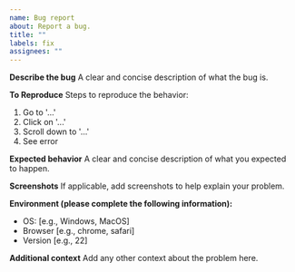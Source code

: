 ```yaml
---
name: Bug report
about: Report a bug.
title: ""
labels: fix
assignees: ""
---
```


**Describe the bug**
A clear and concise description of what the bug is.

**To Reproduce**
Steps to reproduce the behavior:

1. Go to '...'
2. Click on '...'
3. Scroll down to '...'
4. See error

**Expected behavior**
A clear and concise description of what you expected to happen.

**Screenshots**
If applicable, add screenshots to help explain your problem.

**Environment (please complete the following information):**

- OS: [e.g., Windows, MacOS]
- Browser [e.g., chrome, safari]
- Version [e.g., 22]

**Additional context**
Add any other context about the problem here.
